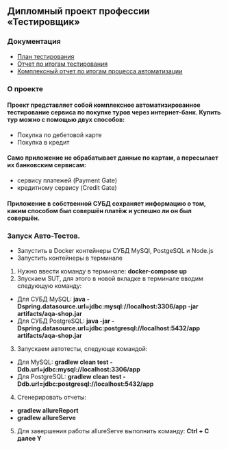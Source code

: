## Дипломный проект профессии «Тестировщик»
### Документация
* [План тестирования](https://github.com/Mikhail9030/QADiplom/blob/master/documents/Plan.md/ "План тестирования")
* [Отчет по итогам тестирования](https://github.com/Mikhail9030/QADiplom/blob/master/documents/Report.md/ "Отчет по итогам тестирования")
* [Комплексный отчет по итогам процесса автоматизации](https://github.com/Mikhail9030/QADiplom/blob/master/documents/Summary.md/ "Комплексный отчет по итогам процесса автоматизации")
### О проекте
#### Проект представляет собой комплексное автоматизированное тестирование сервиса по покупке туров через интернет-банк. Купить тур можно с помощью двух способов:
* Покупка по дебетовой карте
* Покупка в кредит
#### Само приложение не обрабатывает данные по картам, а пересылает их банковским сервисам:
* сервису платежей (Payment Gate)
* кредитному сервису (Credit Gate)
#### Приложение в собственной СУБД сохраняет информацию о том, каким способом был совершён платёж и успешно ли он был совершён.

### Запуск Авто-Тестов.
* Запустить в Docker контейнеры СУБД MySQl, PostgeSQL и Node.js
* Запустить контейнеры в терминале
1. Нужно ввести команду в терминале: 
**docker-compose up**
2. Зпускаем SUT, для этого в новой вкладке в терминале вводим следующую команду:
* Для СУБД MySQL: **java -Dspring.datasource.url=jdbc:mysql://localhost:3306/app -jar artifacts/aqa-shop.jar**
* Для СУБД PostgreSQL: **java -jar -Dspring.datasource.url=jdbc:postgresql://localhost:5432/app artifacts/aqa-shop.jar**
3. Запускаем автотесты, следующе командой:
* Для MySQL:
**gradlew clean test -Ddb.url=jdbc:mysql://localhost:3306/app**
* Для PostgreSQL: **gradlew clean test -Ddb.url=jdbc:postgresql://localhost:5432/app**
4. Сгенерировать отчеты: 
* **gradlew allureReport**
* **gradlew allureServe**
5. Для завершения работы allureServe выполнить команду: **Ctrl + С далее Y**
